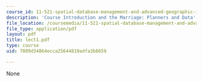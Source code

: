 ```yaml
---
course_id: 11-521-spatial-database-management-and-advanced-geographic-information-systems-spring-2003
description: 'Course Introduction and the Marriage: Planners and Data'
file_location: /coursemedia/11-521-spatial-database-management-and-advanced-geographic-information-systems-spring-2003/7089d34864ecca25644819adfa3b6659_lect1.pdf
file_type: application/pdf
layout: pdf
title: lect1.pdf
type: course
uid: 7089d34864ecca25644819adfa3b6659

---
```

None